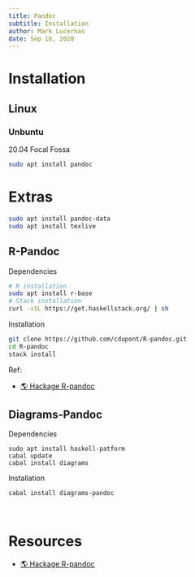 ```yaml
---
title: Pandoc
subtitle: Installation
author: Mark Lucernas
date: Sep 16, 2020
---
```



# Installation

## Linux

### Unbuntu

20.04 Focal Fossa

```sh
sudo apt install pandoc
```

# Extras

```sh
sudo apt install pandoc-data
sudo apt install texlive
```

## R-Pandoc

Dependencies

```sh
# R installation
sudo apt install r-base
# Stack installation
curl -sSL https://get.haskellstack.org/ | sh
```

Installation

```sh
git clone https://github.com/cdupont/R-pandoc.git
cd R-pandoc
stack install
```

Ref:

- [🌎 Hackage R-pandoc](https://hackage.haskell.org/package/R-pandoc)

## Diagrams-Pandoc

Dependencies
```
sudo apt install haskell-patform
cabal update
cabal install diagrams
```

Installation
```
cabal install diagrams-pandoc
```

<br>

# Resources

- [🌎 Hackage R-pandoc](https://hackage.haskell.org/package/R-pandoc)
